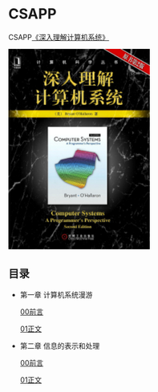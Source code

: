 # CSAPP 

CSAPP[《深入理解计算机系统》](https://book.douban.com/subject/5333562/)

![](./img/封面.jpg)


## 目录

- 第一章 计算机系统漫游

    [00前言](./notes/chapter-01/00前言.md)
    
    [01正文](./notes/chapter-01/01正文.md)

- 第二章 信息的表示和处理

    [00前言](./notes/chapter-02/00前言.md)

    [01正文](./notes/chapter-02/01正文.md)
